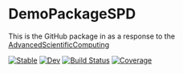 # DemoPackageSPD

This is the GitHub package in as a response to the [AdvancedScientificComputing](https://github.com/deszoeke/AdvancedScientificComputing/blob/main/homeworks/pkgs_git_github.md#practice-with-a-demo-package)

[![Stable](https://img.shields.io/badge/docs-stable-blue.svg)](https://deszoeke.github.io/DemoPackageSPD.jl/stable/)
[![Dev](https://img.shields.io/badge/docs-dev-blue.svg)](https://deszoeke.github.io/DemoPackageSPD.jl/dev/)
[![Build Status](https://github.com/deszoeke/DemoPackageSPD.jl/actions/workflows/CI.yml/badge.svg?branch=main)](https://github.com/deszoeke/DemoPackageSPD.jl/actions/workflows/CI.yml?query=branch%3Amain)
[![Coverage](https://codecov.io/gh/deszoeke/DemoPackageSPD.jl/branch/main/graph/badge.svg)](https://codecov.io/gh/deszoeke/DemoPackageSPD.jl)

